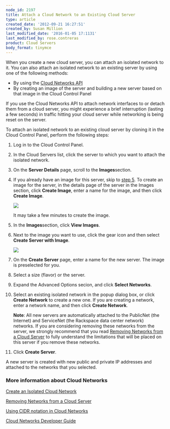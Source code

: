 ```yaml
---
node_id: 2197
title: Attach a Cloud Network to an Existing Cloud Server
type: article
created_date: '2012-09-21 16:27:51'
created_by: Susan Million
last_modified_date: '2016-01-05 17:1131'
last_modified_by: rose.contreras
product: Cloud Servers
body_format: tinymce
---
```


When you create a new cloud server, you can attach an isolated network
to it. You can also attach an isolated network to an existing server by
using one of the following methods:

-   By using the [Cloud Networks
    API](http://docs.rackspace.com/networks/api/v2/cn-devguide/content/ch_preface.html)
-   By creating an image of the server and building a new server based
    on that image in the Cloud Control Panel

If you use the Cloud Networks API to attach network interfaces to or
detach them from a cloud server, you might experience a brief
interruption (lasting a few seconds) in traffic hitting your cloud
server while networking is being reset on the server.

To attach an isolated network to an existing cloud server by cloning it
in the Cloud Control Panel, perform the following steps:

1.  Log in to the Cloud Control Panel.
2.  In the Cloud Servers list, click the server to which you want to
    attach the isolated network.
3.  On the **Server Details** page, scroll to the **Images**section.
4.  If you already have an image for this server, skip to [step
    5](#step4). To create an image for the server, in the details page
    of the server in the Images section, click **Create Image**, enter a
    name for the image, and then click **Create Image**.

    ![](/knowledge_center/sites/default/files/field/image/2197-1.png)

    It may take a few minutes to create the image.

5.  In the **Images**section, click **View Images**.
6.  Next to the image you want to use, click the gear icon and then
    select **Create Server with Image**.

    ![](/knowledge_center/sites/default/files/field/image/Create%20Server%20from%20Image%20for%20Cloud%20Networks_1.png)

7.  On the **Create Server** page, enter a name for the new server. The
    image is preselected for you.
8.  Select a size (flavor) or the server.
9.  Expand the Advanced Options secion, and click **Select Networks**.
10. Select an existing isolated network in the popup dialog box, or
    click **Create Network** to create a new one. If you are creating a
    network, enter a network name, and then click **Create Network**.

    **Note**: All new servers are automatically attached to the
    PublicNet (the Internet) and ServiceNet (the Rackspace data center
    network) networks. If you are considering removing these networks
    from the server, we strongly recommend that you read [Removing
    Networks from a Cloud
    Server](http://www.rackspace.com/knowledge_center/article/removing-networks-from-a-cloud-server "Remove Networks from a Cloud Server")
    to fully understand the limitations that will be placed on this
    server if you remove these networks.

11. Click **Create Server**.

 

A new server is created with new public and private IP addresses and
attached to the networks that you selected.

### More information about Cloud Networks

[Create an Isolated Cloud
Network](http://www.rackspace.com/knowledge_center/article/create-an-isolated-cloud-network-and-attach-it-to-a-server "Attach an Isolated Network to a New Cloud Server")

[Removing Networks from a Cloud
Server](http://www.rackspace.com/knowledge_center/article/removing-networks-from-a-cloud-server "Removing Networks from a Cloud Server")

[Using CIDR notation in Cloud
Networks](http://www.rackspace.com/knowledge_center/article/using-cidr-notation-in-cloud-networks "CIDR Notation")

[Cloud Networks Developer
Guide](http://docs.rackspace.com/networks/api/v2/cn-devguide/ "Cloud Networks Developer Guide")

